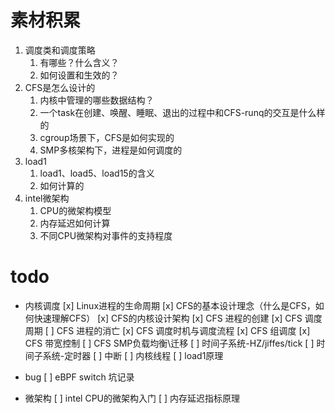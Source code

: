 # 素材积累
1. 调度类和调度策略
   1. 有哪些？什么含义？
   2. 如何设置和生效的？
2. CFS是怎么设计的
   1. 内核中管理的哪些数据结构？
   2. 一个task在创建、唤醒、睡眠、退出的过程中和CFS-runq的交互是什么样的
   3. cgroup场景下，CFS是如何实现的
   4. SMP多核架构下，进程是如何调度的
3. load1
   1. load1、load5、load15的含义
   2. 如何计算的
4. intel微架构
   1. CPU的微架构模型
   2. 内存延迟如何计算
   3. 不同CPU微架构对事件的支持程度

# todo

* 内核调度
[x] Linux进程的生命周期
[x] CFS的基本设计理念（什么是CFS，如何快速理解CFS）
[x] CFS的内核设计架构
[x] CFS 进程的创建
[x] CFS 调度周期
[ ] CFS 进程的消亡
[x] CFS 调度时机与调度流程
[x] CFS 组调度
[x] CFS 带宽控制
[ ] CFS SMP负载均衡\迁移
[ ] 时间子系统-HZ/jiffes/tick
[ ] 时间子系统-定时器
[ ] 中断
[ ] 内核线程
[ ] load1原理

* bug
[ ] eBPF switch 坑记录

* 微架构
[ ] intel CPU的微架构入门
[ ] 内存延迟指标原理 